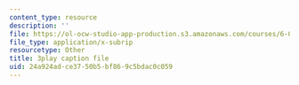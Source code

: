 ```yaml
---
content_type: resource
description: ''
file: https://ol-ocw-studio-app-production.s3.amazonaws.com/courses/6-004-computation-structures-spring-2017/24a924adce3750b5bf869c5bdac0c059_q38KAGAKORk.vtt
file_type: application/x-subrip
resourcetype: Other
title: 3play caption file
uid: 24a924ad-ce37-50b5-bf86-9c5bdac0c059
---
```

